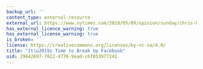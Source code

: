 ```yaml
---
backup_url: ''
content_type: external-resource
external_url: https://www.nytimes.com/2019/05/09/opinion/sunday/chris-hughes-facebook-zuckerberg.html
has_external_licence_warning: true
has_external_license_warning: true
is_broken: ''
license: https://creativecommons.org/licenses/by-nc-sa/4.0/
title: "It\u2019s Time to Break Up Facebook"
uid: 29642897-7822-4776-9ead-c6f853977241
---
```

